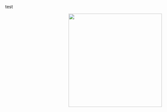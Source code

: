 <!-- ![metrics](https://metrics.lecoq.io/haseul?template=classic&config.timezone=Asia%2FSingapore) -->

<!--- <img src="https://i.imgur.com/3BVx67n.gif" width="150"/> -->

<!--- ![ViewCount](https://views.whatilearened.today/views/github/heizes/views.svg?cache=remove) -->
test

<a href="https://github.com/kittinan/spotify-github-profile">
  <img height="300" style="float: right" src="https://spotify-github-profile.vercel.app/api/view?uid=tzqmjty3vssn0dnh9ersqi44v&cover_image=true&theme=default">
</a>
